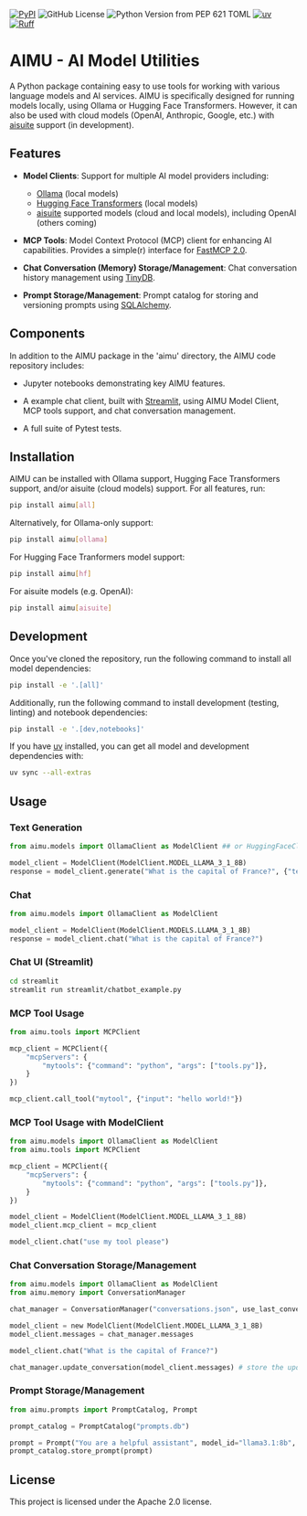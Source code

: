 [![PyPI](https://img.shields.io/pypi/v/aimu)](https://pypi.org/project/aimu/) ![GitHub License](https://img.shields.io/github/license/saxman/genscai) ![Python Version from PEP 621 TOML](https://img.shields.io/python/required-version-toml?tomlFilePath=https%3A%2F%2Fraw.githubusercontent.com%2Fsaxman%2Faimu%2Frefs%2Fheads%2Fmain%2Fpyproject.toml) [![uv](https://img.shields.io/endpoint?url=https://raw.githubusercontent.com/astral-sh/uv/main/assets/badge/v0.json)](https://github.com/astral-sh/uv) [![Ruff](https://img.shields.io/endpoint?url=https://raw.githubusercontent.com/astral-sh/ruff/main/assets/badge/v2.json)](https://github.com/astral-sh/ruff)

# AIMU - AI Model Utilities

A Python package containing easy to use tools for working with various language models and AI services. AIMU is specifically designed for running models locally, using Ollama or Hugging Face Transformers. However, it can also be used with cloud models (OpenAI, Anthropic, Google, etc.) with [aisuite](https://github.com/andrewyng/aisuite) support (in development).

## Features

-   **Model Clients**: Support for multiple AI model providers including:

    -   [Ollama](https://ollama.com/) (local models)
    -   [Hugging Face Transformers](https://huggingface.co/docs/transformers) (local models)
    -   [aisuite](https://github.com/andrewyng/aisuite) supported models (cloud and local models), including OpenAI (others coming)

-   **MCP Tools**: Model Context Protocol (MCP) client for enhancing AI capabilities. Provides a simple(r) interface for [FastMCP 2.0](https://gofastmcp.com).

-   **Chat Conversation (Memory) Storage/Management**: Chat conversation history management using [TinyDB](https://tinydb.readthedocs.io).

-   **Prompt Storage/Management**: Prompt catalog for storing and versioning prompts using [SQLAlchemy](https://www.sqlalchemy.org/).

## Components

In addition to the AIMU package in the 'aimu' directory, the AIMU code repository includes:

-   Jupyter notebooks demonstrating key AIMU features.

-   A example chat client, built with [Streamlit](https://streamlit.io/), using AIMU Model Client, MCP tools support, and chat conversation management.

-   A full suite of Pytest tests.

## Installation

AIMU can be installed with Ollama support, Hugging Face Transformers support, and/or aisuite (cloud models) support. For all features, run:

``` bash
pip install aimu[all]
```

Alternatively, for Ollama-only support:

``` bash
pip install aimu[ollama]
```

For Hugging Face Tranformers model support:

``` bash
pip install aimu[hf]
```

For aisuite models (e.g. OpenAI):

``` bash
pip install aimu[aisuite]
```

## Development

Once you've cloned the repository, run the following command to install all model dependencies:

``` bash
pip install -e '.[all]'
```

Additionally, run the following command to install development (testing, linting) and notebook dependencies:

``` bash
pip install -e '.[dev,notebooks]'
```

If you have [uv](https://docs.astral.sh/uv/) installed, you can get all model and development dependencies with:

``` bash
uv sync --all-extras
```

## Usage

### Text Generation

``` python
from aimu.models import OllamaClient as ModelClient ## or HuggingFaceClient, or AisuiteClient

model_client = ModelClient(ModelClient.MODEL_LLAMA_3_1_8B)
response = model_client.generate("What is the capital of France?", {"temperature": 0.7})
```

### Chat

``` python
from aimu.models import OllamaClient as ModelClient

model_client = ModelClient(ModelClient.MODELS.LLAMA_3_1_8B)
response = model_client.chat("What is the capital of France?")
```

### Chat UI (Streamlit)

``` bash
cd streamlit
streamlit run streamlit/chatbot_example.py
```

### MCP Tool Usage

``` python
from aimu.tools import MCPClient

mcp_client = MCPClient({
    "mcpServers": {
        "mytools": {"command": "python", "args": ["tools.py"]},
    }
})

mcp_client.call_tool("mytool", {"input": "hello world!"})
```

### MCP Tool Usage with ModelClient

``` python
from aimu.models import OllamaClient as ModelClient
from aimu.tools import MCPClient

mcp_client = MCPClient({
    "mcpServers": {
        "mytools": {"command": "python", "args": ["tools.py"]},
    }
})

model_client = ModelClient(ModelClient.MODEL_LLAMA_3_1_8B)
model_client.mcp_client = mcp_client

model_client.chat("use my tool please")
```

### Chat Conversation Storage/Management

``` python
from aimu.models import OllamaClient as ModelClient
from aimu.memory import ConversationManager

chat_manager = ConversationManager("conversations.json", use_last_conversation=True) # loads the last saved convesation

model_client = new ModelClient(ModelClient.MODEL_LLAMA_3_1_8B)
model_client.messages = chat_manager.messages

model_client.chat("What is the capital of France?")

chat_manager.update_conversation(model_client.messages) # store the updated conversation
```

### Prompt Storage/Management

``` python
from aimu.prompts import PromptCatalog, Prompt

prompt_catalog = PromptCatalog("prompts.db")

prompt = Prompt("You are a helpful assistant", model_id="llama3.1:8b", version=1)
prompt_catalog.store_prompt(prompt)
```

## License

This project is licensed under the Apache 2.0 license.
